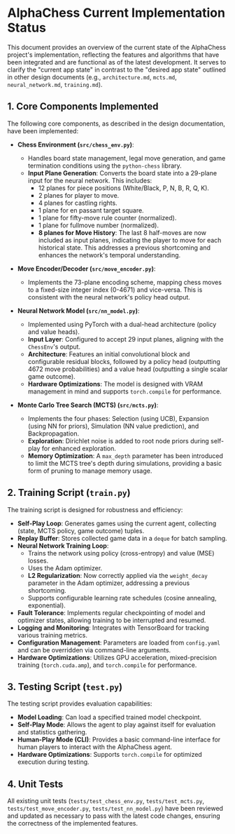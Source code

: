 # AlphaChess Current Implementation Status

This document provides an overview of the current state of the AlphaChess project's implementation, reflecting the features and algorithms that have been integrated and are functional as of the latest development. It serves to clarify the "current app state" in contrast to the "desired app state" outlined in other design documents (e.g., `architecture.md`, `mcts.md`, `neural_network.md`, `training.md`).

## 1. Core Components Implemented

The following core components, as described in the design documentation, have been implemented:

- **Chess Environment (`src/chess_env.py`)**:

  - Handles board state management, legal move generation, and game termination conditions using the `python-chess` library.
  - **Input Plane Generation**: Converts the board state into a 29-plane input for the neural network. This includes:
    - 12 planes for piece positions (White/Black, P, N, B, R, Q, K).
    - 2 planes for player to move.
    - 4 planes for castling rights.
    - 1 plane for en passant target square.
    - 1 plane for fifty-move rule counter (normalized).
    - 1 plane for fullmove number (normalized).
    - **8 planes for Move History**: The last 8 half-moves are now included as input planes, indicating the player to move for each historical state. This addresses a previous shortcoming and enhances the network's temporal understanding.

- **Move Encoder/Decoder (`src/move_encoder.py`)**:

  - Implements the 73-plane encoding scheme, mapping chess moves to a fixed-size integer index (0-4671) and vice-versa. This is consistent with the neural network's policy head output.

- **Neural Network Model (`src/nn_model.py`)**:

  - Implemented using PyTorch with a dual-head architecture (policy and value heads).
  - **Input Layer**: Configured to accept 29 input planes, aligning with the `ChessEnv`'s output.
  - **Architecture**: Features an initial convolutional block and configurable residual blocks, followed by a policy head (outputting 4672 move probabilities) and a value head (outputting a single scalar game outcome).
  - **Hardware Optimizations**: The model is designed with VRAM management in mind and supports `torch.compile` for performance.

- **Monte Carlo Tree Search (MCTS) (`src/mcts.py`)**:
  - Implements the four phases: Selection (using UCB), Expansion (using NN for priors), Simulation (NN value prediction), and Backpropagation.
  - **Exploration**: Dirichlet noise is added to root node priors during self-play for enhanced exploration.
  - **Memory Optimization**: A `max_depth` parameter has been introduced to limit the MCTS tree's depth during simulations, providing a basic form of pruning to manage memory usage.

## 2. Training Script (`train.py`)

The training script is designed for robustness and efficiency:

- **Self-Play Loop**: Generates games using the current agent, collecting (state, MCTS policy, game outcome) tuples.
- **Replay Buffer**: Stores collected game data in a `deque` for batch sampling.
- **Neural Network Training Loop**:
  - Trains the network using policy (cross-entropy) and value (MSE) losses.
  - Uses the Adam optimizer.
  - **L2 Regularization**: Now correctly applied via the `weight_decay` parameter in the Adam optimizer, addressing a previous shortcoming.
  - Supports configurable learning rate schedules (cosine annealing, exponential).
- **Fault Tolerance**: Implements regular checkpointing of model and optimizer states, allowing training to be interrupted and resumed.
- **Logging and Monitoring**: Integrates with TensorBoard for tracking various training metrics.
- **Configuration Management**: Parameters are loaded from `config.yaml` and can be overridden via command-line arguments.
- **Hardware Optimizations**: Utilizes GPU acceleration, mixed-precision training (`torch.cuda.amp`), and `torch.compile` for performance.

## 3. Testing Script (`test.py`)

The testing script provides evaluation capabilities:

- **Model Loading**: Can load a specified trained model checkpoint.
- **Self-Play Mode**: Allows the agent to play against itself for evaluation and statistics gathering.
- **Human-Play Mode (CLI)**: Provides a basic command-line interface for human players to interact with the AlphaChess agent.
- **Hardware Optimizations**: Supports `torch.compile` for optimized execution during testing.

## 4. Unit Tests

All existing unit tests (`tests/test_chess_env.py`, `tests/test_mcts.py`, `tests/test_move_encoder.py`, `tests/test_nn_model.py`) have been reviewed and updated as necessary to pass with the latest code changes, ensuring the correctness of the implemented features.
